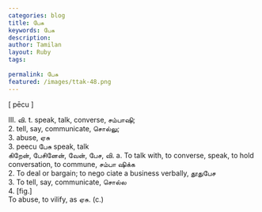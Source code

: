 ```yaml
---
categories: blog
title: பேசு
keywords: பேசு
description: 
author: Tamilan
layout: Ruby
tags: 
 
permalink: பேசு
featured: /images/ttak-48.png
---
```

  
[ pēcu ]  
  
III. வி. t. speak, talk, converse, சம்பாஷி;  
2. tell, say, communicate, சொல்லு;  
3. abuse, ஏசு  
3. peecu பேசு speak, talk  
கிறேன், பேசினேன், வேன், பேச, வி. a. To talk with, to converse, speak, to hold conversation, to commune, சம்பா ஷிக்க  
2. To deal or bargain; to nego ciate a business verbally, தூதுபேச  
3. To tell, say, communicate, சொல்ல  
4. [fig.]  
To abuse, to vilify, as ஏசு. (c.)